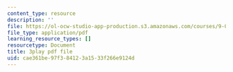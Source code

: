 ```yaml
---
content_type: resource
description: ''
file: https://ol-ocw-studio-app-production.s3.amazonaws.com/courses/9-00sc-introduction-to-psychology-fall-2011/cae361be97f384123a1533f266e9124d_v4ur5mna060.pdf
file_type: application/pdf
learning_resource_types: []
resourcetype: Document
title: 3play pdf file
uid: cae361be-97f3-8412-3a15-33f266e9124d
---
```


